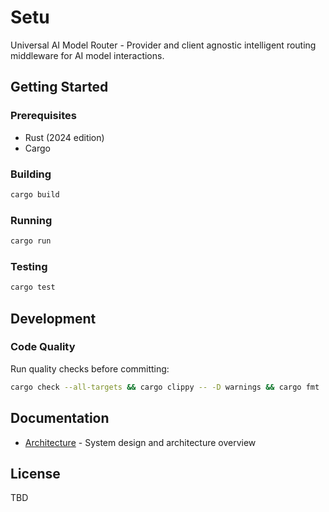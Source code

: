 # Setu

Universal AI Model Router - Provider and client agnostic intelligent routing middleware for AI model interactions.

## Getting Started

### Prerequisites

- Rust (2024 edition)
- Cargo

### Building

```bash
cargo build
```

### Running

```bash
cargo run
```

### Testing

```bash
cargo test
```

## Development

### Code Quality

Run quality checks before committing:

```bash
cargo check --all-targets && cargo clippy -- -D warnings && cargo fmt
```

## Documentation

- [Architecture](docs/ARCHITECTURE.md) - System design and architecture overview

## License

TBD